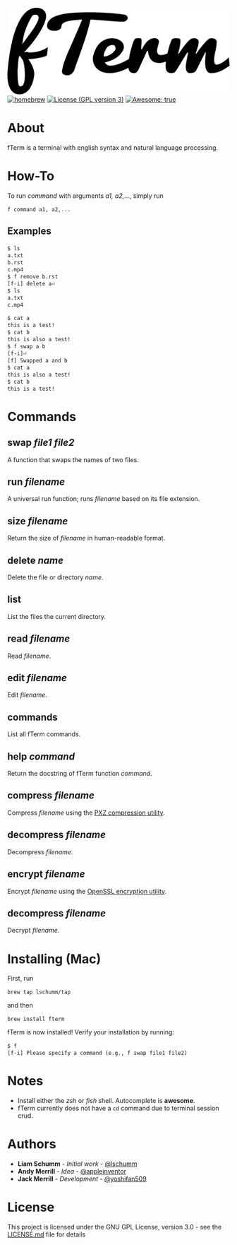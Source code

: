 ![fTerm](logo.png)
[![homebrew](https://img.shields.io/badge/homebrew-0.0.2a3-yellow.svg?style=flat-square)]()
[![License (GPL version 3)](https://img.shields.io/badge/license-GNU%20GPL%20version%203-blue.svg?style=flat-square)](http://opensource.org/licenses/GPL-3.0)
[![Awesome: true](https://img.shields.io/badge/awesome%20-yes-brightgreen.svg?style=flat-square)]()

# About

fTerm is a terminal with english syntax and natural language processing.

# How-To

To run *command* with arguments *a1, a2,...*, simply run

```
f command a1, a2,...
```

## Examples

```
$ ls
a.txt
b.rst
c.mp4
$ f remove b.rst
[f-i] delete a⏎
$ ls
a.txt
c.mp4
```

```
$ cat a
this is a test!
$ cat b
this is also a test!
$ f swap a b
[f-i]⏎
[f] Swapped a and b
$ cat a
this is also a test!
$ cat b
this is a test!
```

# Commands

## swap *file1* *file2*
A function that swaps the names of two files.

## run *filename*
A universal run function; runs *filename* based on its file extension.

## size *filename*
Return the size of *filename* in human-readable format.


## delete *name*
Delete the file or directory *name*.


## list
List the files the current directory.


## read *filename*
Read *filename*.


## edit *filename*
Edit *filename*.

## commands
List all fTerm commands.

## help *command*
Return the docstring of fTerm function *command*.

## compress *filename*
Compress *filename* using the [PXZ compression utility](https://jnovy.fedorapeople.org/pxz/).

## decompress *filename*
Decompress *filename*.

## encrypt *filename*
Encrypt *filename* using the [OpenSSL encryption utility](https://www.openssl.org/).

## decompress *filename*
Decrypt *filename*.


# Installing (Mac)

First, run

```
brew tap lschumm/tap
```
and then

```
brew install fterm
```

fTerm is now installed! Verify your installation by running:
```
$ f
[f-i] Please specify a command (e.g., f swap file1 file2)
```

# Notes
- Install either the *zsh* or *fish* shell. Autocomplete is **awesome**.
- fTerm currently does not have a `cd` command due to terminal session crud.


# Authors

* **Liam Schumm** - *Initial work* - [@lschumm](https://github.com/lschumm)
* **Andy Merrill** - *Idea* - [@appleinventor](https://github.com/appleinventor)
* **Jack Merrill** - *Development* - [@yoshifan509](https://github.com/yoshifan509)




#  License

This project is licensed under the GNU GPL License, version 3.0 - see the [LICENSE.md](LICENSE.md) file for details
